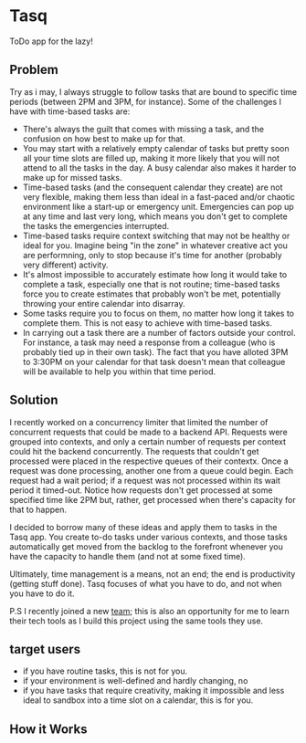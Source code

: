 # Tasq
ToDo app for the lazy!

## Problem
Try as i may, I always struggle to follow tasks that are bound to specific time periods (between 2PM and 3PM, for instance). Some of the challenges I have with time-based tasks are:
- There's always the guilt that comes with missing a task, and the confusion on how best to make up for that.
- You may start with a relatively empty calendar of tasks but pretty soon all your time slots are filled up, making it more likely that you will not attend to all the tasks in the day. A busy calendar also makes it harder to make up for missed tasks.
- Time-based tasks (and the consequent calendar they create) are not very flexible, making them less than ideal in a fast-paced and/or chaotic environment like a start-up or emergency unit. Emergencies can pop up at any time and last very long, which means you don't get to complete the tasks the emergencies interrupted.
- Time-based tasks require context switching that may not be healthy or ideal for you. Imagine being "in the zone" in whatever creative act you are performning, only to stop because it's time for another (probably very different) activity.
- It's almost impossible to accurately estimate how long it would take to complete a task, especially one that is not routine; time-based tasks force you to create estimates that probably won't be met, potentially throwing your entire calendar into disarray.
- Some tasks require you to focus on them, no matter how long it takes to complete them. This is not easy to achieve with time-based tasks.
- In carrying out a task there are a number of factors outside your control. For instance, a task may need a response from a colleague (who is probably tied up in their own task). The fact that you have alloted 3PM to 3:30PM on your calendar for that task doesn't mean that colleague will be available to help you within that time period.

## Solution
I recently worked on a concurrency limiter that limited the number of concurrent requests that could be made to a backend API. Requests were grouped into contexts, and only a certain number of requests per context could hit the backend concurrently. The requests that couldn't get processed were placed in the respective queues of their contextx. Once a request was done processing, another one from a queue could begin. Each request had a wait period; if a request was not processed within its wait period it timed-out. Notice how requests don't get processed at some specified time like 2PM but, rather, get processed when there's capacity for that to happen.

I decided to borrow many of these ideas and apply them to tasks in the Tasq app. You create to-do tasks under various contexts, and those tasks automatically get moved from the backlog to the forefront whenever you have the capacity to handle them (and not at some fixed time).

Ultimately, time management is a means, not an end; the end is productivity (getting stuff done). Tasq focuses of what you have to do, and not when you have to do it.

P.S I recently joined a new [team](https://phenixrts.com/en-us/); this is also an opportunity for me to learn their tech tools as I build this project using the same tools they use.

## target users
- if you have routine tasks, this is not for you.
- if your environment is well-defined and hardly changing, no
- if you have tasks that require creativity, making it impossible and less ideal to sandbox into a time slot on a calendar, this is for you.

## How it Works
